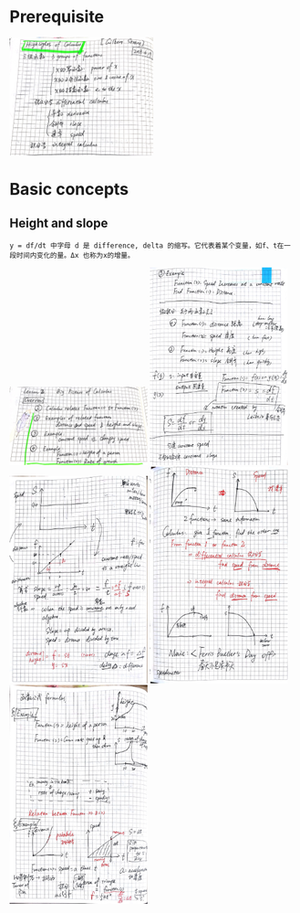# Prerequisite

<img src="https://github.com/Chezvivian/Calculus-highlights/blob/main/Notes/微积分_1.jpg" width="50%">

# Basic concepts

## Height and slope

```
y = df/dt 中字母 d 是 difference, delta 的缩写。它代表着某个变量，如f、t在一段时间内变化的量。Δx 也称为x的增量。
```

<img src="https://github.com/Chezvivian/Calculus-highlights/blob/main/Notes/微积分_2.jpg" width="48%">
<img src="https://github.com/Chezvivian/Calculus-highlights/blob/main/Notes/微积分_3.jpg" width="48%">
<img src="https://github.com/Chezvivian/Calculus-highlights/blob/main/Notes/微积分_4.jpg" width="48%">
<img src="https://github.com/Chezvivian/Calculus-highlights/blob/main/Notes/微积分_5.jpg" width="48%">
<img src="https://github.com/Chezvivian/Calculus-highlights/blob/main/Notes/微积分_6.jpg" width="48%">


